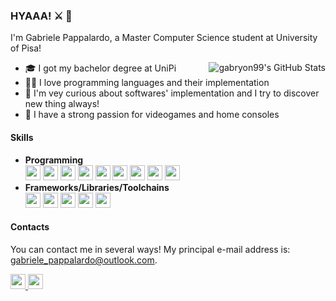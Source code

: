 ### HYAAA! ⚔️ 👋

I'm Gabriele Pappalardo, a Master Computer Science student at University of Pisa!

<img src="https://github-readme-stats.vercel.app/api?username=gabryon99&show_icons=true&theme=radical" alt="gabryon99's GitHub Stats" align='right'/>

<ul>
    <li>🎓 I got my bachelor degree at UniPi</li>
    <li>👨‍💻 I love programming languages and their implementation</li>
    <li>💭 I'm vey curious about softwares' implementation and I try to discover new thing always!</li>
    <li>👾 I have a strong passion for videogames and home consoles</li>
</ul>

#### Skills

<ul>
    <li>
        <b>Programming</b>
        <br>
        <img src='https://cdn.jsdelivr.net/gh/devicons/devicon/icons/c/c-original.svg' height='24'>
        <img src='https://cdn.jsdelivr.net/gh/devicons/devicon/icons/cplusplus/cplusplus-original.svg' height='24'>
        <img src='https://cdn.jsdelivr.net/gh/devicons/devicon/icons/java/java-original.svg' height='24'>
        <img src='https://cdn.jsdelivr.net/gh/devicons/devicon/icons/kotlin/kotlin-original.svg' height='24'>
        <img src='https://cdn.jsdelivr.net/gh/devicons/devicon/icons/ocaml/ocaml-original.svg' height='24'>
        <img src='https://cdn.jsdelivr.net/gh/devicons/devicon/icons/lua/lua-original-wordmark.svg' height='24'>
        <img src='https://cdn.jsdelivr.net/gh/devicons/devicon/icons/python/python-original.svg' height='24'>
        <img src='https://cdn.jsdelivr.net/gh/devicons/devicon/icons/javascript/javascript-original.svg' height='24'>
        <img src='https://cdn.jsdelivr.net/gh/devicons/devicon/icons/typescript/typescript-original.svg' height='24'>
    </li>
    <li>
        <b>Frameworks/Libraries/Toolchains</b>
        <br>
        <img src='https://llvm.org/img/DragonMedium.png' height='24'>
        <img src='https://dashboard.snapcraft.io/site_media/appmedia/2018/05/icon_QyS3RIm.png' height='24'>
        <img src='https://cdn.jsdelivr.net/gh/devicons/devicon/icons/unity/unity-original.svg' height='24'>
        <img src='https://cdn.jsdelivr.net/gh/devicons/devicon/icons/android/android-original.svg' height='24'>
        <img src='https://cdn.jsdelivr.net/gh/devicons/devicon/icons/flask/flask-original.svg' height='24'>
    </li>
</ul>

#### Contacts

You can contact me in several ways! My principal e-mail address is: <a href="mailto:gabriele_pappalardo@outlook.com">gabriele_pappalardo@outlook.com</a>.

<span>
<a href="https://www.linkedin.com/in/gabryon99/">
    <img height=24" src="https://cdn2.iconfinder.com/data/icons/social-icon-3/512/social_style_3_in-306.png"/>
</a>
<a href="https://gabryon.me">
    <img height=24" src="https://cdn0.iconfinder.com/data/icons/user-interface-2063/24/UI_Essential_icon_expanded-16-128.png"/>
</a>
</span>




